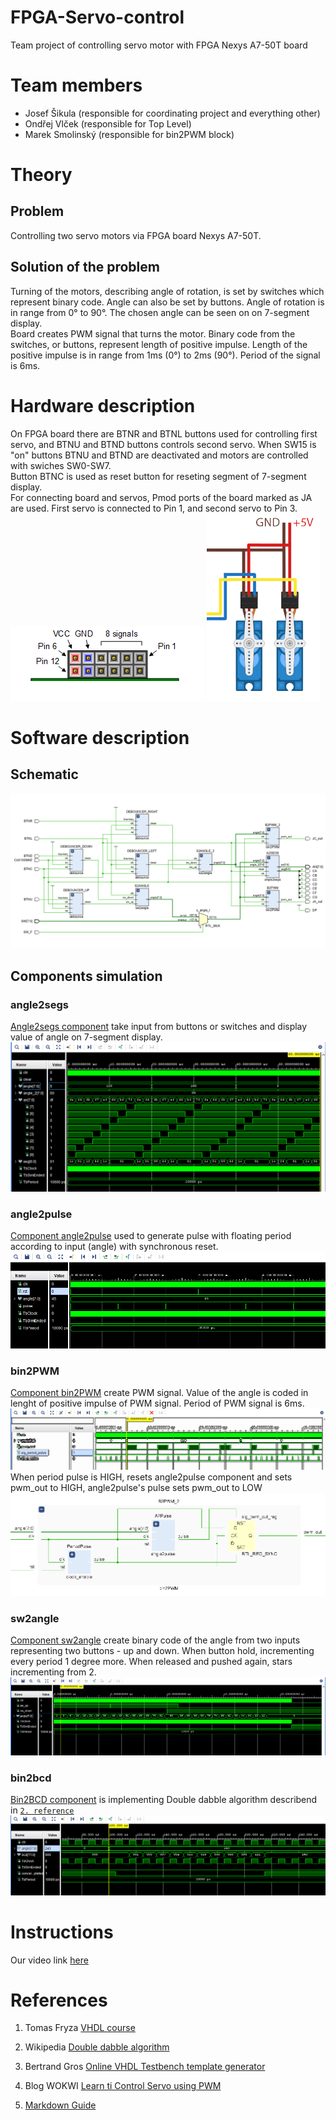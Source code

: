 # FPGA-Servo-control
Team project of controlling servo motor with FPGA Nexys A7-50T board

# Team members
- Josef Šikula (responsible for coordinating project and everything other)
- Ondřej Vlček (responsible for Top Level)
- Marek Smolinský (responsible for bin2PWM block)

# Theory
## Problem
Controlling two servo motors via FPGA board Nexys A7-50T.

## Solution of the problem
Turning of the motors, describing angle of rotation, is set by switches which represent binary code. Angle can also be set by buttons. Angle of rotation is in range from 0° to 90°. The chosen angle can be seen on on 7-segment display.<br> 
Board creates PWM signal that turns the motor. Binary code from the switches, or buttons, represent length of positive impulse. Length of the positive impulse is in range from 1ms (0°) to 2ms (90°). Period of the signal is 6ms. 

# Hardware description
On FPGA board there are BTNR and BTNL buttons used for controlling first servo, and BTNU and BTND buttons controls second servo. When SW15 is "on" buttons BTNU and BTND are deactivated and motors are controlled with swiches SW0-SW7.<br> 
Button BTNC is used as reset button for reseting segment of 7-segment display.<br>
For connecting board and servos, Pmod ports of the board marked as JA are used. First servo is connected to Pin 1, and second servo to Pin 3.<br> 
![Pinout](/images/Pmod_pinout.png)
![Servo](/images/servo_power.png)
# Software description
## Schematic
![Schematic of toplevel](/images/toplevel_scheme.png)
## Components simulation
### angle2segs
[Angle2segs component](src/bin2PWM.vhd) take input from buttons or switches and display value of angle on 7-segment display.
![sim A2S](/images/sim_angle2segs.png)
### angle2pulse
[Component angle2pulse](src/angle2pulse.vhd) used to generate pulse with floating period according to input (angle) with synchronous reset.
![sim A2P](/images/sim_angle2pulse.png)
### bin2PWM
[Component bin2PWM](src/bin2PWM.vhd) create PWM signal. Value of the angle is coded in lenght of positive impulse of PWM signal. Period of PWM signal is 6ms. 
![sim B2PWM](/images/sim_bin2pwm.png)
When period pulse is HIGH, resets angle2pulse component and sets pwm_out to HIGH, angle2pulse's pulse sets pwm_out to LOW
![B2PWM schematic](/images/bin2PWM_scheme.png)
### sw2angle
[Component sw2angle](src/sw2angle.vhd) create binary code of the angle from two inputs representing two buttons - up and down. When button hold, incrementing every period 1 degree more. When released and pushed again, stars incrementing from 2.
![sim SW2A](/images/sim_sw2angle.png)

### bin2bcd
[Bin2BCD component](src/bin2bcd.vhd) is implementing Double dabble algorithm describend in [`2. reference`](#references)
![sim B2bcd](/images/sim_bin2bcd.png)


# Instructions
Our video link [here](https://www.youtube.com/)

# References

1. Tomas Fryza [VHDL course](https://github.com/tomas-fryza/vhdl-course/)

2. Wikipedia [Double dabble algorithm](https://en.wikipedia.org/wiki/Double_dabble)

3. Bertrand Gros [Online VHDL Testbench template generator](https://vhdl.lapinoo.net/testbench/)

4. Blog WOKWI [Learn ti Control Servo using PWM](https://blog.wokwi.com/learn-servo-motor-using-wokwi-logic-analyzer/)

5. [Markdown Guide](https://www.markdownguide.org/basic-syntax/#code)